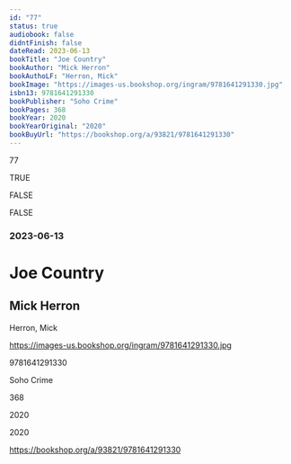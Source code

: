```yaml
---
id: "77"
status: true
audiobook: false
didntFinish: false
dateRead: 2023-06-13
bookTitle: "Joe Country"
bookAuthor: "Mick Herron"
bookAuthoLF: "Herron, Mick"
bookImage: "https://images-us.bookshop.org/ingram/9781641291330.jpg"
isbn13: 9781641291330
bookPublisher: "Soho Crime"
bookPages: 368
bookYear: 2020
bookYearOriginal: "2020"
bookBuyUrl: "https://bookshop.org/a/93821/9781641291330"
---
```

77

TRUE

FALSE

FALSE

### 2023-06-13

# Joe Country

## Mick Herron

Herron, Mick

https://images-us.bookshop.org/ingram/9781641291330.jpg

9781641291330

Soho Crime

368

2020

2020

https://bookshop.org/a/93821/9781641291330